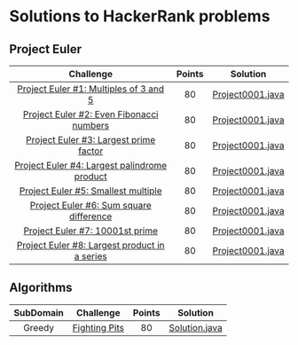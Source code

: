 # Solutions to HackerRank problems


## Project Euler
|                                                          Challenge                                                         | Points |                                                                                          Solution                                                                                         |
|:--------------------------------------------------------------------------------------------------------------------------:|:------:|:-----------------------------------------------------------------------------------------------------------------------------------------------------------------------------------------:|
| [Project Euler #1: Multiples of 3 and 5](https://www.hackerrank.com/contests/projecteuler/challenges/euler001)             |   80   | [Project0001.java](https://github.com/midnjerry/HackerRank/blob/master/HackerRank/src/jerry/balderas/projectEuler/Project0001.java)                |
| [Project Euler #2: Even Fibonacci numbers](https://www.hackerrank.com/contests/projecteuler/challenges/euler002)           |   80   | [Project0001.java](https://github.com/midnjerry/HackerRank/blob/master/HackerRank/src/jerry/balderas/projectEuler/Project0002.java)                |
| [Project Euler #3: Largest prime factor](https://www.hackerrank.com/contests/projecteuler/challenges/euler003)             |   80   | [Project0001.java](https://github.com/midnjerry/HackerRank/blob/master/HackerRank/src/jerry/balderas/projectEuler/Project0003.java)                |
| [Project Euler #4: Largest palindrome product](https://www.hackerrank.com/contests/projecteuler/challenges/euler004)       |   80   | [Project0001.java](https://github.com/midnjerry/HackerRank/blob/master/HackerRank/src/jerry/balderas/projectEuler/Project0004.java)                |
| [Project Euler #5: Smallest multiple](https://www.hackerrank.com/contests/projecteuler/challenges/euler005)                |   80   | [Project0001.java](https://github.com/midnjerry/HackerRank/blob/master/HackerRank/src/jerry/balderas/projectEuler/Project0005.java)                |
| [Project Euler #6: Sum square difference](https://www.hackerrank.com/contests/projecteuler/challenges/euler006)            |   80   | [Project0001.java](https://github.com/midnjerry/HackerRank/blob/master/HackerRank/src/jerry/balderas/projectEuler/Project0006.java)                |
| [Project Euler #7: 10001st prime](https://www.hackerrank.com/contests/projecteuler/challenges/euler007)                    |   80   | [Project0001.java](https://github.com/midnjerry/HackerRank/blob/master/HackerRank/src/jerry/balderas/projectEuler/Project0007.java)                |
| [Project Euler #8: Largest product in a series](https://www.hackerrank.com/contests/projecteuler/challenges/euler008)      |   80   | [Project0001.java](https://github.com/midnjerry/HackerRank/blob/master/HackerRank/src/jerry/balderas/projectEuler/Project0008.java)                |
## Algorithms

| SubDomain |                                                          Challenge                                                         | Points |                                                                                          Solution                                                                                         |
|:---------:|:--------------------------------------------------------------------------------------------------------------------------:|:------:|:-----------------------------------------------------------------------------------------------------------------------------------------------------------------------------------------:|
|  Greedy   | [Fighting Pits](https://www.hackerrank.com/challenges/fighting-pits)                                                       |   80   | [Solution.java]()                |
